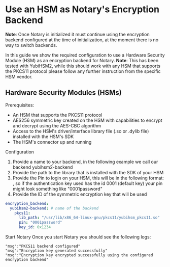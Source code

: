 # Use an HSM as Notary's Encryption Backend

**Note**: Once Notary is initialized it must continue using the encryption backend configured at the time of initialization, at the moment there is no way to switch backends.

In this guide we show the required configuration to use a Hardware Security Module (HSM) as an encryption backend for Notary.
**Note**: This has been tested with YubiHSM2, while this should work with any HSM that supports the PKCS11 protocol please follow any further instruction from the specific HSM vendor.

## Hardware Security Modules (HSMs)

Prerequisites:
- An HSM that supports the PKCS11 protocol
- AES256 symmetric key created on the HSM with capabilities to encrypt and decrypt using the AES-CBC algorithm
- Access to the HSM's driver/interface library file (.so or .dylib file) installed with the HSM's SDK
- The HSM's connector up and running

Configuration
1. Provide a name to your backend, in the following example we call our backend yubihsm2-backend
2. Provide the path to the library that is installed with the SDK of your HSM
3. Provide the Pin to login on your HSM, this will be in the following format: <auth key id><password>, so if the authentication key used has the id 0001 (default key) your pin might look something like "0001password"
4. Provide the ID of the symmetric encryption key that will be used

```yaml
encryption_backend:
  yubihsm2-backend: # name of the backend
    pkcs11:
      lib_path: "/usr/lib/x86_64-linux-gnu/pkcs11/yubihsm_pkcs11.so"
      pin: "0001password"
      key_id: 0x1234
```

Start Notary
Once you start Notary you should see the following logs:
```
"msg":"PKCS11 backend configured"
"msg":"Encryption key generated successfully"
"msg":"Encryption key encrypted successfully using the configured encryption backend"

```